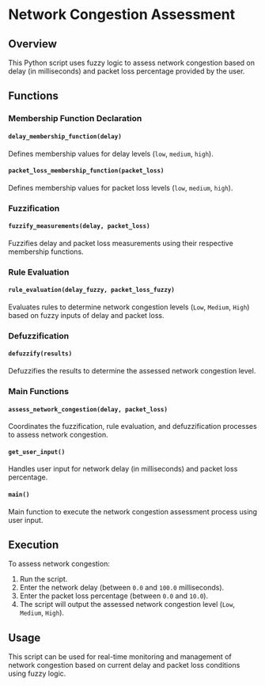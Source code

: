 # Network Congestion Assessment

## Overview

This Python script uses fuzzy logic to assess network congestion based on delay (in milliseconds) and packet loss percentage provided by the user.

## Functions

### Membership Function Declaration

#### `delay_membership_function(delay)`

Defines membership values for delay levels (`low`, `medium`, `high`).

#### `packet_loss_membership_function(packet_loss)`

Defines membership values for packet loss levels (`low`, `medium`, `high`).

### Fuzzification

#### `fuzzify_measurements(delay, packet_loss)`

Fuzzifies delay and packet loss measurements using their respective membership functions.

### Rule Evaluation

#### `rule_evaluation(delay_fuzzy, packet_loss_fuzzy)`

Evaluates rules to determine network congestion levels (`Low`, `Medium`, `High`) based on fuzzy inputs of delay and packet loss.

### Defuzzification

#### `defuzzify(results)`

Defuzzifies the results to determine the assessed network congestion level.

### Main Functions

#### `assess_network_congestion(delay, packet_loss)`

Coordinates the fuzzification, rule evaluation, and defuzzification processes to assess network congestion.

#### `get_user_input()`

Handles user input for network delay (in milliseconds) and packet loss percentage.

#### `main()`

Main function to execute the network congestion assessment process using user input.

## Execution

To assess network congestion:
1. Run the script.
2. Enter the network delay (between `0.0` and `100.0` milliseconds).
3. Enter the packet loss percentage (between `0.0` and `10.0`).
4. The script will output the assessed network congestion level (`Low`, `Medium`, `High`).

## Usage

This script can be used for real-time monitoring and management of network congestion based on current delay and packet loss conditions using fuzzy logic.

